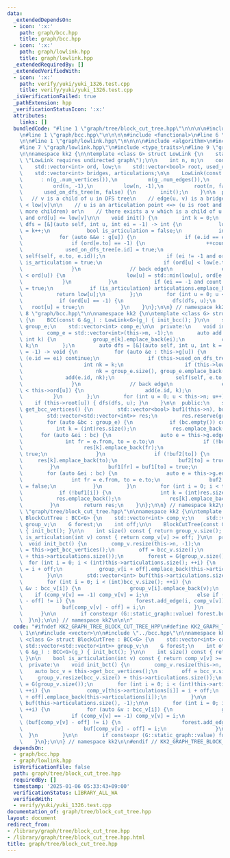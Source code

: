 ```yaml
---
data:
  _extendedDependsOn:
  - icon: ':x:'
    path: graph/bcc.hpp
    title: graph/bcc.hpp
  - icon: ':x:'
    path: graph/lowlink.hpp
    title: graph/lowlink.hpp
  _extendedRequiredBy: []
  _extendedVerifiedWith:
  - icon: ':x:'
    path: verify/yuki/yuki_1326.test.cpp
    title: verify/yuki/yuki_1326.test.cpp
  _isVerificationFailed: true
  _pathExtension: hpp
  _verificationStatusIcon: ':x:'
  attributes:
    links: []
  bundledCode: "#line 1 \"graph/tree/block_cut_tree.hpp\"\n\n\n\n#include <vector>\n\
    \n#line 1 \"graph/bcc.hpp\"\n\n\n\n#include <functional>\n#line 6 \"graph/bcc.hpp\"\
    \n\n#line 1 \"graph/lowlink.hpp\"\n\n\n\n#include <algorithm>\n#include <cassert>\n\
    #line 7 \"graph/lowlink.hpp\"\n#include <type_traits>\n#line 9 \"graph/lowlink.hpp\"\
    \n\nnamespace kk2 {\n\ntemplate <class G> struct LowLink {\n    static_assert(!G::directed::value,\
    \ \"LowLink requires undirected graph\");\n\n    int n, m;\n    const G &g;\n\
    \    std::vector<int> ord, low;\n    std::vector<bool> root, used_on_dfs_tree;\n\
    \    std::vector<int> bridges, articulations;\n\n    LowLink(const G &g_)\n  \
    \      : n(g_.num_vertices()),\n          m(g_.num_edges()),\n          g(g_),\n\
    \          ord(n, -1),\n          low(n, -1),\n          root(n, false),\n   \
    \       used_on_dfs_tree(m, false) {\n        init();\n    }\n\n  private:\n \
    \   // v is a child of u in DFS tree\n    // edge(u, v) is a bridge <=> ord[u]\
    \ < low[v]\n\n    // u is an articulation point <=> (u is root and u has two or\
    \ more children) or\n    // there exists a v which is a child of u in DFS tree\
    \ and ord[u] <= low[v]\n\n    void init() {\n        int k = 0;\n        auto\
    \ dfs = [&](auto self, int u, int ei = -1) -> int {\n            low[u] = ord[u]\
    \ = k++;\n            bool is_articulation = false;\n            int count = 0;\n\
    \            for (auto &&e : g[u]) {\n                if (e.id == ei) continue;\n\
    \                if (ord[e.to] == -1) {\n                    ++count;\n      \
    \              used_on_dfs_tree[e.id] = true;\n                    low[u] = std::min(low[u],\
    \ self(self, e.to, e.id));\n                    if (ei != -1 and ord[u] <= low[e.to])\
    \ is_articulation = true;\n                    if (ord[u] < low[e.to]) bridges.emplace_back(e.id);\n\
    \                }\n                // back edge\n                else if (ord[e.to]\
    \ < ord[u]) {\n                    low[u] = std::min(low[u], ord[e.to]);\n   \
    \             }\n            }\n            if (ei == -1 and count >= 2) is_articulation\
    \ = true;\n            if (is_articulation) articulations.emplace_back(u);\n \
    \           return low[u];\n        };\n        for (int u = 0; u < n; u++)\n\
    \            if (ord[u] == -1) {\n                dfs(dfs, u);\n             \
    \   root[u] = true;\n            }\n    }\n};\n\n} // namespace kk2\n\n\n#line\
    \ 8 \"graph/bcc.hpp\"\n\nnamespace kk2 {\n\ntemplate <class G> struct BCC : LowLink<G>\
    \ {\n    BCC(const G &g_) : LowLink<G>(g_) { init_bcc(); }\n\n    std::vector<std::vector<int>>\
    \ group_e;\n    std::vector<int> comp_e;\n\n  private:\n    void init_bcc() {\n\
    \        comp_e = std::vector<int>(this->m, -1);\n        auto add = [&](int ei,\
    \ int k) {\n            group_e[k].emplace_back(ei);\n            comp_e[ei] =\
    \ k;\n        };\n        auto dfs = [&](auto self, int u, int k = -1, int ei\
    \ = -1) -> void {\n            for (auto &e : this->g[u]) {\n                if\
    \ (e.id == ei) continue;\n                if (this->used_on_dfs_tree[e.id]) {\n\
    \                    int nk = k;\n                    if (this->low[e.to] >= this->ord[u])\n\
    \                        nk = group_e.size(), group_e.emplace_back();\n      \
    \              add(e.id, nk);\n                    self(self, e.to, nk, e.id);\n\
    \                }\n                // back edge\n                else if (this->ord[e.to]\
    \ < this->ord[u]) {\n                    add(e.id, k);\n                }\n  \
    \          }\n        };\n        for (int u = 0; u < this->n; u++)\n        \
    \    if (this->root[u]) { dfs(dfs, u); }\n    }\n\n  public:\n    std::vector<std::vector<int>>\
    \ get_bcc_vertices() {\n        std::vector<bool> buf1(this->n), buf2(this->n);\n\
    \        std::vector<std::vector<int>> res;\n        res.reserve(group_e.size());\n\
    \        for (auto &bc : group_e) {\n            if (bc.empty()) continue;\n \
    \           int k = (int)res.size();\n            res.emplace_back();\n      \
    \      for (auto &ei : bc) {\n                auto e = this->g.edges[ei];\n  \
    \              int fr = e.from, to = e.to;\n                if (!buf2[fr]) {\n\
    \                    res[k].emplace_back(fr);\n                    buf2[fr] =\
    \ true;\n                }\n                if (!buf2[to]) {\n               \
    \     res[k].emplace_back(to);\n                    buf2[to] = true;\n       \
    \         }\n                buf1[fr] = buf1[to] = true;\n            }\n    \
    \        for (auto &ei : bc) {\n                auto e = this->g.edges[ei];\n\
    \                int fr = e.from, to = e.to;\n                buf2[fr] = buf2[to]\
    \ = false;\n            }\n        }\n        for (int i = 0; i < this->n; i++)\n\
    \            if (!buf1[i]) {\n                int k = (int)res.size();\n     \
    \           res.emplace_back();\n                res[k].emplace_back(i);\n   \
    \         }\n        return res;\n    }\n};\n\n} // namespace kk2\n\n\n#line 7\
    \ \"graph/tree/block_cut_tree.hpp\"\n\nnamespace kk2 {\n\ntemplate <class G> struct\
    \ BlockCutTree : BCC<G> {\n    std::vector<int> comp_v;\n    std::vector<std::vector<int>>\
    \ group_v;\n    G forest;\n    int off;\n\n    BlockCutTree(const G &g_) : BCC<G>(g_)\
    \ { init_bct(); }\n\n    int size() const { return group_v.size(); }\n\n    bool\
    \ is_articulation(int v) const { return comp_v[v] >= off; }\n\n  private:\n  \
    \  void init_bct() {\n        comp_v.resize(this->n, -1);\n        auto bcc_v\
    \ = this->get_bcc_vertices();\n        off = bcc_v.size();\n        group_v.resize(bcc_v.size()\
    \ + this->articulations.size());\n        forest = G(group_v.size());\n      \
    \  for (int i = 0; i < (int)this->articulations.size(); ++i) {\n            comp_v[this->articulations[i]]\
    \ = i + off;\n            group_v[i + off].emplace_back(this->articulations[i]);\n\
    \        }\n\n        std::vector<int> buf(this->articulations.size(), -1);\n\n\
    \        for (int i = 0; i < (int)bcc_v.size(); ++i) {\n            for (auto\
    \ &v : bcc_v[i]) {\n                group_v[i].emplace_back(v);\n            \
    \    if (comp_v[v] == -1) comp_v[v] = i;\n                else if (buf[comp_v[v]\
    \ - off] != i) {\n                    forest.add_edge(i, comp_v[v]);\n       \
    \             buf[comp_v[v] - off] = i;\n                }\n            }\n  \
    \      }\n\n        if constexpr (G::static_graph::value) forest.build();\n  \
    \  }\n};\n\n} // namespace kk2\n\n\n"
  code: "#ifndef KK2_GRAPH_TREE_BLOCK_CUT_TREE_HPP\n#define KK2_GRAPH_TREE_BLOCK_CUT_TREE_HPP\
    \ 1\n\n#include <vector>\n\n#include \"../bcc.hpp\"\n\nnamespace kk2 {\n\ntemplate\
    \ <class G> struct BlockCutTree : BCC<G> {\n    std::vector<int> comp_v;\n   \
    \ std::vector<std::vector<int>> group_v;\n    G forest;\n    int off;\n\n    BlockCutTree(const\
    \ G &g_) : BCC<G>(g_) { init_bct(); }\n\n    int size() const { return group_v.size();\
    \ }\n\n    bool is_articulation(int v) const { return comp_v[v] >= off; }\n\n\
    \  private:\n    void init_bct() {\n        comp_v.resize(this->n, -1);\n    \
    \    auto bcc_v = this->get_bcc_vertices();\n        off = bcc_v.size();\n   \
    \     group_v.resize(bcc_v.size() + this->articulations.size());\n        forest\
    \ = G(group_v.size());\n        for (int i = 0; i < (int)this->articulations.size();\
    \ ++i) {\n            comp_v[this->articulations[i]] = i + off;\n            group_v[i\
    \ + off].emplace_back(this->articulations[i]);\n        }\n\n        std::vector<int>\
    \ buf(this->articulations.size(), -1);\n\n        for (int i = 0; i < (int)bcc_v.size();\
    \ ++i) {\n            for (auto &v : bcc_v[i]) {\n                group_v[i].emplace_back(v);\n\
    \                if (comp_v[v] == -1) comp_v[v] = i;\n                else if\
    \ (buf[comp_v[v] - off] != i) {\n                    forest.add_edge(i, comp_v[v]);\n\
    \                    buf[comp_v[v] - off] = i;\n                }\n          \
    \  }\n        }\n\n        if constexpr (G::static_graph::value) forest.build();\n\
    \    }\n};\n\n} // namespace kk2\n\n#endif // KK2_GRAPH_TREE_BLOCK_CUT_TREE_HPP\n"
  dependsOn:
  - graph/bcc.hpp
  - graph/lowlink.hpp
  isVerificationFile: false
  path: graph/tree/block_cut_tree.hpp
  requiredBy: []
  timestamp: '2025-01-06 05:33:43+09:00'
  verificationStatus: LIBRARY_ALL_WA
  verifiedWith:
  - verify/yuki/yuki_1326.test.cpp
documentation_of: graph/tree/block_cut_tree.hpp
layout: document
redirect_from:
- /library/graph/tree/block_cut_tree.hpp
- /library/graph/tree/block_cut_tree.hpp.html
title: graph/tree/block_cut_tree.hpp
---
```

